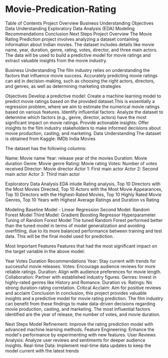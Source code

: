 # Movie-Predication-Rating



Table of Contents
Project Overview
Business Understanding
Objectives
Data Understanding
Exploratory Data Analysis (EDA)
Modeling
Recommendations
Conclusion
Next Steps
Project Overview
The Movie Rating Prediction project involves analyzing a dataset containing information about Indian movies. The dataset includes details like movie name, year, duration, genre, rating, votes, director, and three main actors. The data will be used to build a predictive model for movie ratings and extract valuable insights from the movie industry.

Business Understanding
The film industry relies on understanding the factors that influence movie success. Accurately predicting movie ratings can aid in decision-making, such as choosing the right actors, directors, and genres, as well as determining marketing strategies

Objectives
Develop a predictive model: Create a machine learning model to predict movie ratings based on the provided dataset.This is essentially a regression problem, where we aim to estimate the numerical movie ratings based on various features.
Identify influential factors: Analyze the dataset to determine which factors (e.g., genre, director, actors) have the most significant impact on movie ratings.
Provide actionable insights: Offer insights to the film industry stakeholders to make informed decisions about movie production, casting, and marketing.
Data Understanding
The dataset is obtained from Kaggle: IMDb India Movies

The dataset has the following columns:

Name: Movie name
Year: release year of the movies
Duration: Movie duration
Genre: Movie genre
Rating: Movie rating
Votes: Number of votes received
Director: Movie director
Actor 1: First main actor
Actor 2: Second main actor
Actor 3: Third main actor

Exploratory Data Analysis
EDA inlude Rating analysis, Top 10 Directors with the Most Movies Directed, Top 10 Actors with the Most Movie Appearances, Top 10 Directors with the Highest-Rated Movies, Top 10 Highly Rated Movie Genres, Top 10 Years with Highest Average Ratings and Duration vs Rating

Modeling
Baseline Model - Linear Regression
Second Model: Random Forest Model
Third Model: Gradient Boosting Regressor
Hyperparameter Tuning of Random Forest Model
The tuned Random Forest performed better than the tuned model in terms of model generalization and avoiding overfitting, due to its more balanced performance between training and test data. This will be the final model used for prediction.

Most Important Features
Features that had the most significant impact on the target variable in the above model:

Year
Votes
Duration
Recommendations
Year: Stay current with trends for successful movie releases.
Votes: Encourage audience reviews for more reliable ratings.
Duration: Align with audience preferences for movie length.
Collaboration: Partner with established industry figures.
Genres: Invest in highly-rated genres like History and Romance.
Duration vs. Ratings: No strong duration-rating correlation.
Critical Acclaim: Aim for positive reviews and acclaim
Conclusion
In conclusion, this project provides valuable insights and a predictive model for movie rating prediction. The film industry can benefit from these findings to make data-driven decisions regarding movie production, casting, and marketing. The most influential factors identified are the year of release, the number of votes, and movie duration.

Next Steps
Model Refinement: Improve the rating prediction model with advanced machine learning methods.
Feature Engineering: Enhance the model's performance by experimenting with new features.
User Reviews Analysis: Analyze user reviews and sentiments for deeper audience insights.
Real-time Data: Implement real-time data updates to keep the model current with the latest trends
